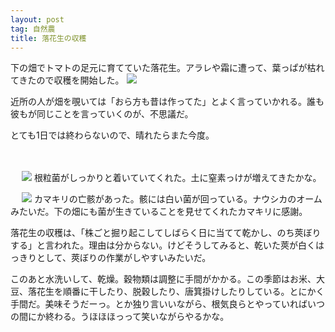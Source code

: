 ```yaml
---
layout: post
tag: 自然農
title: 落花生の収穫
---
```


下の畑でトマトの足元に育てていた落花生。アラレや霜に遭って、葉っぱが枯れてきたので収穫を開始した。
<img src="http://farm9.staticflickr.com/8066/8229178822_16c1711f3b.jpg">

近所の人が畑を覗いては「おら方も昔は作ってた」とよく言っていかれる。誰も彼もが同じことを言っていくのが、不思議だ。

とても1日では終わらないので、晴れたらまた今度。

　

　
<img src="http://farm9.staticflickr.com/8197/8228105469_e4ab089b1e.jpg">
根粒菌がしっかりと着いていてくれた。土に窒素っけが増えてきたかな。

　
<img src="http://farm9.staticflickr.com/8057/8229174436_3bdcf588ea.jpg">
カマキリの亡骸があった。骸には白い菌が回っている。ナウシカのオームみたいだ。下の畑にも菌が生きていることを見せてくれたカマキリに感謝。


落花生の収穫は、「株ごと掘り起こしてしばらく日に当てて乾かし、のち莢ぼりする」と言われた。理由は分からない。けどそうしてみると、乾いた莢が白くはっきりとして、莢ぼりの作業がしやすいみたいだ。


このあと水洗いして、乾燥。穀物類は調整に手間がかかる。この季節はお米、大豆、落花生を順番に干したり、脱穀したり、唐箕掛けしたりしている。とにかく手間だ。美味そうだーっ。とか独り言いいながら、根気良らとやっていればいつの間にか終わる。うほほほっって笑いながらやるかな。


